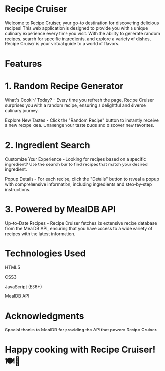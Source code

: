 # Recipe Cruiser

Welcome to Recipe Cruiser, your go-to destination for discovering delicious recipes! This web application is designed to provide you with a unique culinary experience every time you visit. With the ability to generate random recipes, search for specific ingredients, and explore a variety of dishes, Recipe Cruiser is your virtual guide to a world of flavors.

# Features

# 1. Random Recipe Generator
   
What's Cookin' Today? - Every time you refresh the page, Recipe Cruiser surprises you with a random recipe, ensuring a delightful and diverse culinary journey.

Explore New Tastes - Click the "Random Recipe" button to instantly receive a new recipe idea. Challenge your taste buds and discover new favorites.

# 2. Ingredient Search
   
Customize Your Experience - Looking for recipes based on a specific ingredient? Use the search bar to find recipes that match your desired ingredient.

 Popup Details - For each recipe, click the "Details" button to reveal a popup with comprehensive information, including ingredients and step-by-step instructions.

# 3. Powered by MealDB API
   
Up-to-Date Recipes - Recipe Cruiser fetches its extensive recipe database from the MealDB API, ensuring that you have access to a wide variety of recipes with the latest information.


# Technologies Used

HTML5

CSS3

JavaScript (ES6+)

MealDB API

# Acknowledgments

Special thanks to MealDB for providing the API that powers Recipe Cruiser.


# Happy cooking with Recipe Cruiser! 🍽️🚢
